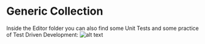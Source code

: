 # Generic Collection

Inside the Editor folder you can also find some Unit Tests and some practice of Test Driven Development:
![alt text](https://github.com/ycarowr/Tools/blob/master/Assets/Scripts/Patterns/GenericPooler/Images/tdd%20generic%20pooler.GIF)

